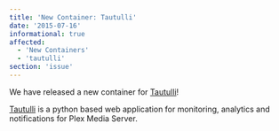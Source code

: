 ```yaml
---
title: 'New Container: Tautulli'
date: '2015-07-16'
informational: true
affected:
  - 'New Containers'
  - 'tautulli'
section: 'issue'
---
```

We have released a new container for [Tautulli](https://github.com/linuxserver/docker-tautulli)!

[Tautulli](http://tautulli.com) is a python based web application for monitoring, analytics and notifications for Plex Media Server.